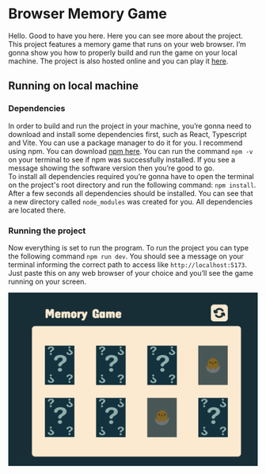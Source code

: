 # Browser Memory Game

Hello. Good to have you here. Here you can see more about the project. This project features a memory game that runs on your web browser. I’m gonna show you how to properly build and run the game on your local machine. The project is also hosted online and you can play it [here](https://memory-game-o802.onrender.com).

## Running on local machine
### Dependencies
In order to build and run the project in your machine, you’re gonna need to download and install some dependencies first, such as React, Typescript and Vite. You can use a package manager to do it for you. I recommend using npm. You can download [npm here](https://nodejs.org/en/download/package-manager). You can run the command ```npm -v```
 on your terminal to see if npm was successfully installed.
 If you see a message showing the software version then you’re good to go. <br />
 To install all dependencies required you’re gonna have to open the terminal on the project's root directory and run the following command: ```npm install```. After a few seconds all dependencies should be installed. You can see that a new directory called ```node_modules``` was created for you. All dependencies are located there.

 ### Running the project
 Now everything is set to run the program. To run the project you can type the following command ```npm run dev```. You should see a message on your terminal informing the correct path to access like ```http://localhost:5173```. Just paste this on any web browser of your choice and you’ll see the game running on your screen.

![alt text](./public/screenshot.png)